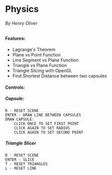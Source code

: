 # Physics
###### By Henry Oliver

#### Features:
	
- Lagrange's Theorem
- Plane vs Point Function
- Line Segment vs Plane Function
- Triangle vs Plane Function
- Triangle Slicing with OpenGL
- Find Shortest Distance between two capsules

#### Controls:

##### Capsule:
	R - RESET SCENE
	ENTER - DRAW LINE BETWEEN CAPSULES
	DRAW CAPSULE:
		CLICK ONCE TO SET FIRST POINT
		CLICK AGAIN TO SET RADIUS
		CLICK AGAIN TO SET SECOND POINT
##### Triangle Slicer
	R - RESET SCENE
	ENTER - SLICE
	T - RESET TRIANGLES
	L - RESET LINE